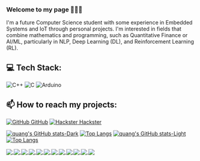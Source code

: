 
### Welcome to my page 👋👋👋
I'm a future Computer Science student with some experience in Embedded Systems and IoT through personal projects. I'm interested in fields that combine mathematics and programming, such as Quantitative Finance or AI/ML, particularly in NLP, Deep Learning (DL), and Reinforcement Learning (RL).<br>
## 💻 Tech Stack:
![C++](https://img.shields.io/badge/c++-%2300599C.svg?style=for-the-badge&logo=c%2B%2B&logoColor=white) ![C](https://img.shields.io/badge/c-%2300599C.svg?style=for-the-badge&logo=c&logoColor=white) ![Arduino](https://img.shields.io/badge/-Arduino-00979D?style=for-the-badge&logo=Arduino&logoColor=white)
## 📫 How to reach my projects:

[![GitHub](https://i.stack.imgur.com/tskMh.png) GitHub](https://github.com/minhquang2304) [![Hackster](https://github.com/user-attachments/assets/ec556e6f-b730-44e5-859c-93064e451b01) Hackster](https://www.hackster.io/minhquangnguyen2304)


[![quang's GitHub stats-Dark](https://github-readme-stats.vercel.app/api?username=minhquang2304&show_icons=true&include_all_commits=true&theme=tokyonight&hide=contribs,prs,issues&card_width=66#gh-dark-mode-only)](https://github.com/minhquang2304/github-readme-stats#gh-dark-mode-only) 
[![Top Langs](https://github-readme-stats.vercel.app/api/top-langs/?username=minhquang2304&theme=tokyonight&card_width=363#gh-dark-mode-only)](https://github.com/minhquang2304/github-readme-stats#gh-dark-mode-only)
[![quang's GitHub stats-Light](https://github-readme-stats.vercel.app/api?username=minhquang2304&show_icons=true&include_all_commits=true&theme=default&hide=contribs,prs,issues&card_width=66#gh-light-mode-only)](https://github.com/minhquang2304/github-readme-stats#gh-light-mode-only) 
[![Top Langs](https://github-readme-stats.vercel.app/api/top-langs/?username=minhquang2304&card_width=363#gh-light-mode-only)](https://github.com/minhquang2304/github-readme-stats#gh-light-mode-only)

<a href="https://github.com/minhquang2304/Drowning-Detection-Device-using-ML#gh-dark-mode-only">
  <img align="center" src="https://github-readme-stats.anuraghazra1.vercel.app/api/pin/?username=minhquang2304&repo=Drowning-Detection-Device-using-ML&theme=radical" />
</a>    
<a href="https://github.com/minhquang2304/Data-Sending-Code-For-Detection#gh-dark-mode-only">
  <img align="center" src="https://github-readme-stats.anuraghazra1.vercel.app/api/pin/?username=minhquang2304&repo=Data-Sending-Code-For-Detection&theme=merko" />
</a>

<a href="https://github.com/minhquang2304/VEX-V5-Autonomous-Code#gh-dark-mode-only">
  <img align="center" src="https://github-readme-stats.anuraghazra1.vercel.app/api/pin/?username=minhquang2304&repo=VEX-V5-Autonomous-Code&theme=gruvbox" />
</a>    
<a href="https://github.com/minhquang2304/cp-notebook-for-USACO-ICPC#gh-dark-mode-only">
  <img align="center" src="https://github-readme-stats.anuraghazra1.vercel.app/api/pin/?username=minhquang2304&repo=cp-notebook-for-USACO-ICPC&theme=gruvbox" />
</a>    

<a href="https://github.com/minhquang2304/Guess-The-Number-Game#gh-dark-mode-only">
  <img align="center" src="https://github-readme-stats.anuraghazra1.vercel.app/api/pin/?username=minhquang2304&repo=Guess-The-Number-Game&theme=onedark" />
</a>    
<a href="https://github.com/minhquang2304/Wireless-Light-Switch#gh-dark-mode-only">
  <img align="center" src="https://github-readme-stats.anuraghazra1.vercel.app/api/pin/?username=minhquang2304&repo=Wireless-Light-Switch&theme=cobalt" />
</a>

<a href="https://github.com/minhquang2304/Drowning-Detection-Device-using-ML#gh-light-mode-only">
  <img align="center" src="https://github-readme-stats.anuraghazra1.vercel.app/api/pin/?username=minhquang2304&repo=Drowning-Detection-Device-using-ML" />
</a>    
<a href="https://github.com/minhquang2304/Data-Sending-Code-For-Detection#gh-light-mode-only">
  <img align="center" src="https://github-readme-stats.anuraghazra1.vercel.app/api/pin/?username=minhquang2304&repo=Data-Sending-Code-For-Detection" />
</a>

<a href="https://github.com/minhquang2304/VEX-V5-Autonomous-Code#gh-light-mode-only">
  <img align="center" src="https://github-readme-stats.anuraghazra1.vercel.app/api/pin/?username=minhquang2304&repo=VEX-V5-Autonomous-Code" />
</a>    
<a href="https://github.com/minhquang2304/cp-notebook-for-USACO-ICPC#gh-light-mode-only">
  <img align="center" src="https://github-readme-stats.anuraghazra1.vercel.app/api/pin/?username=minhquang2304&repo=cp-notebook-for-USACO-ICPC" />
</a>    

<a href="https://github.com/minhquang2304/Guess-The-Number-Game#gh-light-mode-only">
  <img align="center" src="https://github-readme-stats.anuraghazra1.vercel.app/api/pin/?username=minhquang2304&repo=Guess-The-Number-Game" />
</a>    
<a href="https://github.com/minhquang2304/Wireless-Light-Switch#gh-light-mode-only">
  <img align="center" src="https://github-readme-stats.anuraghazra1.vercel.app/api/pin/?username=minhquang2304&repo=Wireless-Light-Switch" />
</a>


